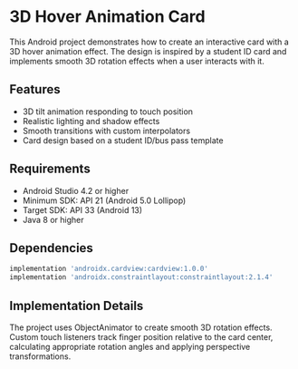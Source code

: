 # 3D Hover Animation Card

This Android project demonstrates how to create an interactive card with a 3D hover animation effect. The design is inspired by a student ID card and implements smooth 3D rotation effects when a user interacts with it.

## Features

- 3D tilt animation responding to touch position
- Realistic lighting and shadow effects
- Smooth transitions with custom interpolators
- Card design based on a student ID/bus pass template

## Requirements

- Android Studio 4.2 or higher
- Minimum SDK: API 21 (Android 5.0 Lollipop)
- Target SDK: API 33 (Android 13)
- Java 8 or higher

## Dependencies

```gradle
implementation 'androidx.cardview:cardview:1.0.0'
implementation 'androidx.constraintlayout:constraintlayout:2.1.4'
```

## Implementation Details

The project uses ObjectAnimator to create smooth 3D rotation effects. Custom touch listeners track finger position relative to the card center, calculating appropriate rotation angles and applying perspective transformations.